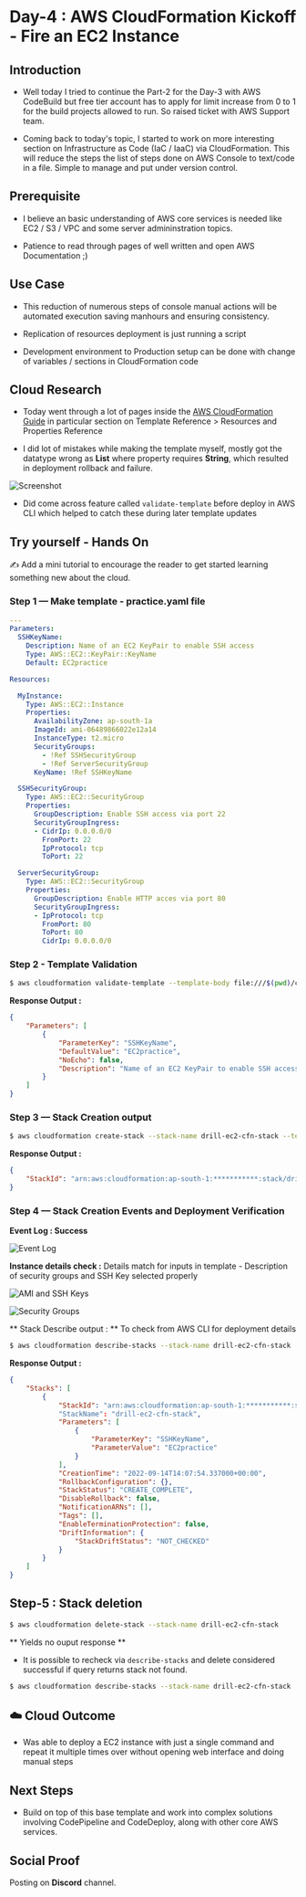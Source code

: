 # Day-4 : AWS CloudFormation Kickoff - Fire an EC2 Instance

## Introduction

- Well today I tried to continue the Part-2 for the Day-3 with AWS CodeBuild but free tier account has to apply for limit increase from 0 to 1 for the build projects allowed to run. So raised ticket with AWS Support team.

- Coming back to today's topic, I started to work on more interesting section on Infrastructure as Code (IaC / IaaC) via CloudFormation. This will reduce the steps the list of steps done on AWS Console to text/code in a file. Simple to manage and put under version control.

## Prerequisite

- I believe an basic understanding of AWS core services is needed like EC2 / S3 / VPC and some server admininstration topics.

- Patience to read through pages of well written and open AWS Documentation ;)

## Use Case

- This reduction of numerous steps of console manual actions will be automated execution saving manhours and ensuring consistency.

- Replication of resources deployment is just running a script

- Development environment to Production setup can be done with change of variables / sections in CloudFormation code

## Cloud Research

- Today went through a lot of pages inside the [AWS CloudFormation Guide](https://docs.aws.amazon.com/AWSCloudFormation/latest/UserGuide/Welcome.html) in particular section on Template Reference > Resources and Properties Reference

- I did lot of mistakes while making the template myself, mostly got the datatype wrong as **List** where property requires **String**, which resulted in deployment rollback and failure.

![Screenshot](assets/failure-rollback.png)

- Did come across feature called ``validate-template`` before deploy in AWS CLI which helped to catch these during later template updates

## Try yourself - Hands On

✍️ Add a mini tutorial to encourage the reader to get started learning something new about the cloud.

### Step 1 — Make template - practice.yaml file

```yaml
---
Parameters:
  SSHKeyName:
    Description: Name of an EC2 KeyPair to enable SSH access
    Type: AWS::EC2::KeyPair::KeyName
    Default: EC2practice

Resources:

  MyInstance:
    Type: AWS::EC2::Instance
    Properties:
      AvailabilityZone: ap-south-1a
      ImageId: ami-06489866022e12a14
      InstanceType: t2.micro
      SecurityGroups:
        - !Ref SSHSecurityGroup
        - !Ref ServerSecurityGroup
      KeyName: !Ref SSHKeyName

  SSHSecurityGroup:
    Type: AWS::EC2::SecurityGroup
    Properties:
      GroupDescription: Enable SSH access via port 22
      SecurityGroupIngress:
      - CidrIp: 0.0.0.0/0
        FromPort: 22
        IpProtocol: tcp
        ToPort: 22

  ServerSecurityGroup:
    Type: AWS::EC2::SecurityGroup
    Properties:
      GroupDescription: Enable HTTP acces via port 80
      SecurityGroupIngress:
      - IpProtocol: tcp
        FromPort: 80
        ToPort: 80
        CidrIp: 0.0.0.0/0
```

### Step 2 - Template Validation

```bash
$ aws cloudformation validate-template --template-body file:///$(pwd)/cloudformation/practice.yaml
```

**Response Output :**

```json
{
    "Parameters": [
        {
            "ParameterKey": "SSHKeyName",
            "DefaultValue": "EC2practice",
            "NoEcho": false,
            "Description": "Name of an EC2 KeyPair to enable SSH access"
        }
    ]
}
```

### Step 3 — Stack Creation output

```bash
$ aws cloudformation create-stack --stack-name drill-ec2-cfn-stack --template-body file:///$(pwd)/cloudformation/practice.yaml
```
**Response Output :**

```json
{
    "StackId": "arn:aws:cloudformation:ap-south-1:***********:stack/drill-ec2-cfn-stack/a06efce0-****-11ed-bf36-06924bac130a"
}
```

### Step 4 — Stack Creation Events and Deployment Verification

**Event Log : Success**

![Event Log](assets/stack-event-log-success.png)

**Instance details check :** Details match for inputs in template - Description of security groups and SSH Key selected properly

![AMI and SSH Keys](assets/ami-key-with-details.png)

![Security Groups](assets/security-groups-with-details.png)

** Stack Describe output : ** To check from AWS CLI for deployment details

```bash
$ aws cloudformation describe-stacks --stack-name drill-ec2-cfn-stack
```

**Response Output :**

```json
{
    "Stacks": [
        {
            "StackId": "arn:aws:cloudformation:ap-south-1:***********:stack/drill-ec2-cfn-stack/a06efce0-****-11ed-bf36-06924bac130a"
            "StackName": "drill-ec2-cfn-stack",
            "Parameters": [
                {
                    "ParameterKey": "SSHKeyName",
                    "ParameterValue": "EC2practice"
                }
            ],
            "CreationTime": "2022-09-14T14:07:54.337000+00:00",
            "RollbackConfiguration": {},
            "StackStatus": "CREATE_COMPLETE",
            "DisableRollback": false,
            "NotificationARNs": [],
            "Tags": [],
            "EnableTerminationProtection": false,
            "DriftInformation": {
                "StackDriftStatus": "NOT_CHECKED"
            }
        }
    ]
}
```

## Step-5 : Stack deletion

```bash
$ aws cloudformation delete-stack --stack-name drill-ec2-cfn-stack
```

** Yields no ouput response **

- It is possible to recheck via ``describe-stacks`` and delete considered successful if query returns stack not found.

```bash
$ aws cloudformation describe-stacks --stack-name drill-ec2-cfn-stack
```
## ☁️ Cloud Outcome

- Was able to deploy a EC2 instance with just a single command and repeat it multiple times over without opening web interface and doing manual steps

## Next Steps

- Build on top of this base template and work into complex solutions involving CodePipeline and CodeDeploy, along with other core AWS services.

## Social Proof

Posting on **Discord** channel.
